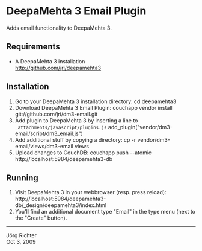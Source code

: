 
DeepaMehta 3 Email Plugin
=========================


Adds email functionality to DeepaMehta 3.


Requirements
------------

* A DeepaMehta 3 installation  
  <http://github.com/jri/deepamehta3>


Installation
------------

1.  Go to your DeepaMehta 3 installation directory:
        cd deepamehta3
2.  Download DeepaMehta 3 Email Plugin:
        couchapp vendor install git://github.com/jri/dm3-email.git
3.  Add plugin to DeepaMehta 3 by inserting a line to `_attachments/javascript/plugins.js`
        add_plugin("vendor/dm3-email/script/dm3_email.js")
4.  Add additional stuff by copying a directory:
        cp -r vendor/dm3-email/views/dm3-email views
5.  Upload changes to CouchDB:
        couchapp push --atomic http://localhost:5984/deepamehta3-db


Running
-------

1.  Visit DeepaMehta 3 in your webbrowser (resp. press reload):
        http://localhost:5984/deepamehta3-db/_design/deepamehta3/index.html
2.  You'll find an additional document type "Email" in the type menu (next to the "Create" button).


------------
Jörg Richter  
Oct 3, 2009

